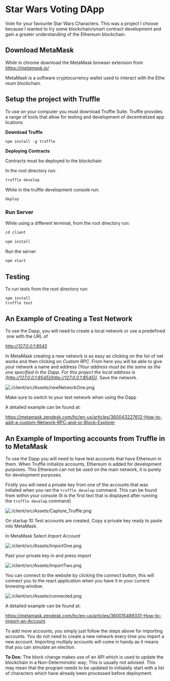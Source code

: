 # Star Wars Voting DApp

Vote for your favourite Star Wars Characters. This was a project I choose because I wanted to try some blockchain/smart contract development and gain a greater understanding of the Ethereum blockchain.

## **Download MetaMask**

While in chrome download the MetaMask browser extension from *https://metamask.io/*

MetaMask is a software cryptocurrency wallet used to interact with the Ethereum blockchain.

## **Setup the project with Truffle**

To use on your computer you must download Truffle Suite. Truffle provides a range of tools that allow for testing and development of decentralized applications

**Download Truffle**

```bash
npm install -g truffle
```

**Deploying Contracts**

Contracts must be deployed to the blockchain

In the root directory run:

```bash
truffle develop
```

While in the truffle development console run: 

```bash
deploy
```

### **Run Server**

While using a different terminal, from the root directory run:

```bash
cd client

npm install
```

Run the server

```bash
npm start
```

## Testing

To run tests from the root directory run:

```bash
npm install
truffle test
```

## **An Example of Creating a Test Network**

To use the Dapp, you will need to create a local network or use a predefined one with the URL of 

*http://127.0.0.1:8545*

In MetaMask creating a new network is as easy as clicking on the list of networks and then clicking on *Custom RPC.* From here you will be able to give your network a name and address *(Your address must be the same as the one specified in the Dapp. For this project the local address is [http://127.0.0.1:8545](http://127.0.0.1:8545))*. Save the network.

![./client/src/Assets/newNetworkOne.png](./client/src/Assets/newNetworkOne.png)

Make sure to switch to your test network when using the Dapp

A detailed example can be found at: 

https://metamask.zendesk.com/hc/en-us/articles/360043227612-How-to-add-a-custom-Network-RPC-and-or-Block-Explorer

## **An Example of Importing accounts from Truffle into MetaMask**

To use the Dapp you will need to have test accounts that have Ethereum in them. When Truffle initialize accounts, Ethereum is added for development purposes. This Ethereum can not be used on the main network, it is purely for development purposes.  

Firstly you will need a private key from one of the accounts that was initialed when you ran the `truffle develop` command. This can be found from within your console (It is the first text that is displayed after running the `truffle develop` command)

 

![./client/src/Assets/Capture_Truffle.png](./client/src/Assets/Capture_Truffle.png)

On startup 10 Test accounts are created, Copy a private key ready to paste into MetaMask.

In MetaMask Select *Import Account*

![./client/src/Assets/ImportOne.png](./client/src/Assets/ImportOne.PNG)

Past your private key in and press import

![./client/src/Assets/ImportTwo.png](./client/src/Assets/ImportTwo.PNG)

You can connect to the website by clicking the *connect button*, this will connect you to the react application when you have it in your current browsing window.

![./client/src/Assets/connected.png](./client/src/Assets/connected.png)

A detailed example can be found at: 

https://metamask.zendesk.com/hc/en-us/articles/360015489331-How-to-import-an-Account

To add more accounts, you simply just follow the steps above for importing accounts. You do not need to create a new network every time you import a new account. Importing multiply accounts will come in handy as it means that you can simulate an election.

**To Dos:**
The block change makes use of an API which is used to update the blockchain in a Non-Deterministic way; This is usually not advised. This may mean that the program needs to be updated to initialally start with a list of characters which have already been processed before deployment.  

